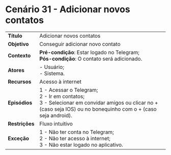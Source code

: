 # Cenário 31 - Adicionar novos contatos  

|        |                   |  
| -------  |  :------------------------------------|
|**Título** | Adicionar novos contatos |
|**Objetivo** | Conseguir adicionar novo contato |
|**Contexto** |**Pré-condição**: Estar logado no Telegram;<br>**Pós-condição**: O contato será adicionado.|
|**Atores**   | - Usuário;<br> - Sistema.       | 
|**Recursos** | Acesso à internet|
|**Episódios**| 1 - Acessar o Telegram; <br>2 - Ir em contatos;<br>3 - Selecionar em convidar amigos ou clicar no + (caso seja IOS) ou no bonequinho com o + (caso seja android).|
|**Restrições**| Fluxo intuitivo| 
|**Exceção**| 1 - Não ter conta no Telegram;<br> 2 - Não ter acesso à internet;<br>3 - Não estar logado no aplicativo.    |

 